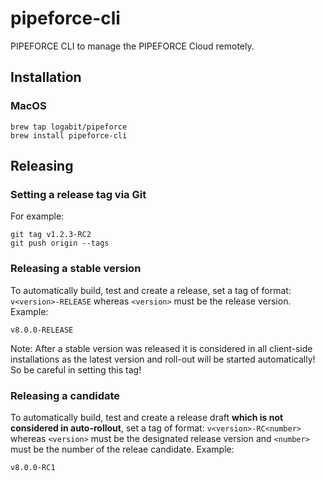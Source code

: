 # pipeforce-cli

PIPEFORCE CLI to manage the PIPEFORCE Cloud remotely.

## Installation

### MacOS

```
brew tap logabit/pipeforce
brew install pipeforce-cli
```

## Releasing

### Setting a release tag via Git
For example:

```
git tag v1.2.3-RC2
git push origin --tags
```

### Releasing a stable version

To automatically build, test and create a release, set a tag of format: `v<version>-RELEASE` whereas `<version>` must be
the release version. Example:

```
v8.0.0-RELEASE
```

Note: After a stable version was released it is considered in all client-side installations as the latest version and
roll-out will be started automatically! So be careful in setting this tag!

### Releasing a candidate

To automatically build, test and create a release draft **which is not considered in auto-rollout**, set a tag of
format: `v<version>-RC<number>` whereas `<version>` must be the designated release version and `<number>`
must be the number of the releae candidate. Example:

```
v8.0.0-RC1
```